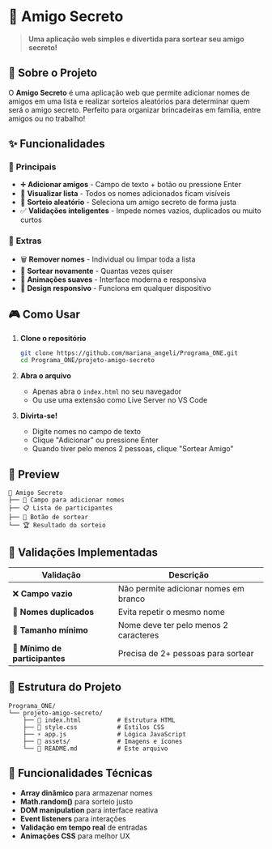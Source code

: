 # 🎉 Amigo Secreto

> **Uma aplicação web simples e divertida para sortear seu amigo secreto!**

## 📖 Sobre o Projeto

O **Amigo Secreto** é uma aplicação web que permite adicionar nomes de amigos em uma lista e realizar sorteios aleatórios para determinar quem será o amigo secreto. Perfeito para organizar brincadeiras em família, entre amigos ou no trabalho!

## ✨ Funcionalidades

### 🎯 **Principais**
- ➕ **Adicionar amigos** - Campo de texto + botão ou pressione Enter
- 👀 **Visualizar lista** - Todos os nomes adicionados ficam visíveis
- 🎲 **Sorteio aleatório** - Seleciona um amigo secreto de forma justa
- ✅ **Validações inteligentes** - Impede nomes vazios, duplicados ou muito curtos

### 🚀 **Extras**
- 🗑️ **Remover nomes** - Individual ou limpar toda a lista
- 🔄 **Sortear novamente** - Quantas vezes quiser
- 💫 **Animações suaves** - Interface moderna e responsiva
- 📱 **Design responsivo** - Funciona em qualquer dispositivo

## 🎮 Como Usar

1. **Clone o repositório**
   ```bash
   git clone https://github.com/mariana_angeli/Programa_ONE.git
   cd Programa_ONE/projeto-amigo-secreto
   ```

2. **Abra o arquivo**
   - Apenas abra o `index.html` no seu navegador
   - Ou use uma extensão como Live Server no VS Code

3. **Divirta-se!**
   - Digite nomes no campo de texto
   - Clique "Adicionar" ou pressione Enter
   - Quando tiver pelo menos 2 pessoas, clique "Sortear Amigo"

## 👀 Preview

```
🎉 Amigo Secreto
├── 📝 Campo para adicionar nomes
├── 📋 Lista de participantes
├── 🎲 Botão de sortear
└── 🏆 Resultado do sorteio
```

## 🎯 Validações Implementadas

| Validação | Descrição |
|-----------|-----------|
| ❌ **Campo vazio** | Não permite adicionar nomes em branco |
| 🔄 **Nomes duplicados** | Evita repetir o mesmo nome |
| 📏 **Tamanho mínimo** | Nome deve ter pelo menos 2 caracteres |
| 👥 **Mínimo de participantes** | Precisa de 2+ pessoas para sortear |

## 📁 Estrutura do Projeto

```
Programa_ONE/
└── projeto-amigo-secreto/
    ├── 📄 index.html          # Estrutura HTML
    ├── 🎨 style.css           # Estilos CSS
    ├── ⚡ app.js              # Lógica JavaScript
    ├── 📁 assets/             # Imagens e ícones
    └── 📖 README.md           # Este arquivo
```

## 🔧 Funcionalidades Técnicas

- **Array dinâmico** para armazenar nomes
- **Math.random()** para sorteio justo
- **DOM manipulation** para interface reativa
- **Event listeners** para interações
- **Validação em tempo real** de entradas
- **Animações CSS** para melhor UX

